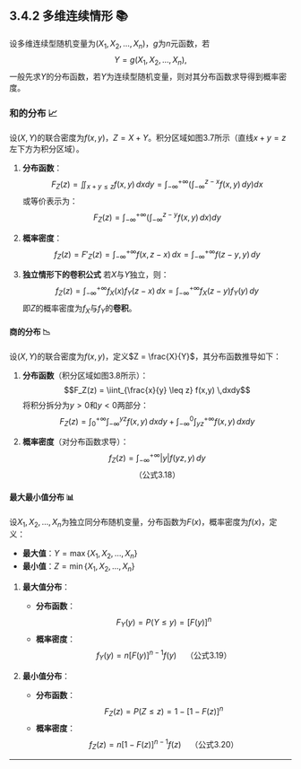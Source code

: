 ## 3.4.2 多维连续情形 📚  
设多维连续型随机变量为$(X_1,X_2,\ldots,X_n)$，$g$为$n$元函数，若  
$$Y = g(X_1,X_2,\ldots,X_n),$$
一般先求$Y$的分布函数，若$Y$为连续型随机变量，则对其分布函数求导得到概率密度。  

### 和的分布 📈  
设$(X,Y)$的联合密度为$f(x,y)$，$Z = X + Y$。积分区域如图3.7所示（直线$x + y = z$左下方为积分区域）。  
1. **分布函数**：  
 $$F_Z(z) = \iint_{x+y \leq z} f(x,y) \,dxdy = \int_{-\infty}^{+\infty} \left( \int_{-\infty}^{z-x} f(x,y) \,dy \right) dx$$
   或等价表示为：  
 $$F_Z(z) = \int_{-\infty}^{+\infty} \left( \int_{-\infty}^{z-y} f(x,y) \,dx \right) dy$$

2. **概率密度**：  
 $$f_Z(z) = F'_Z(z) = \int_{-\infty}^{+\infty} f(x,z-x) \,dx = \int_{-\infty}^{+\infty} f(z-y,y) \,dy$$

3. **独立情形下的卷积公式**
若$X$与$Y$独立，则：  
$$f_Z(z) = \int_{-\infty}^{+\infty} f_X(x)f_Y(z-x) \,dx = \int_{-\infty}^{+\infty} f_X(z-y)f_Y(y) \,dy$$
即$Z$的概率密度为$f_X$与$f_Y$的**卷积**。  
#### 商的分布 📉  
设$(X,Y)$的联合密度为$f(x,y)$，定义$Z = \frac{X}{Y}$，其分布函数推导如下：  

1. **分布函数**（积分区域如图3.8所示）：  
  $$F_Z(z) = \iint_{\frac{x}{y} \leq z} f(x,y) \,dxdy$$ 
   将积分拆分为$y > 0$和$y < 0$两部分：  
  $$F_Z(z) = \int_{0}^{+\infty} \int_{-\infty}^{yz} f(x,y) \,dxdy + \int_{-\infty}^{0} \int_{yz}^{+\infty} f(x,y) \,dxdy$$ 

2. **概率密度**（对分布函数求导）：  
  $$f_Z(z) = \int_{-\infty}^{+\infty} |y| f(yz, y) \,dy$$ 
  $$\text{（公式3.18）}$$ 

#### 最大最小值分布 📊  
设$X_1, X_2, \ldots, X_n$为独立同分布随机变量，分布函数为$F(x)$，概率密度为$f(x)$，定义：  
- **最大值**：$Y = \max\{X_1, X_2, \ldots, X_n\}$ 
- **最小值**：$Z = \min\{X_1, X_2, \ldots, X_n\}$ 
1. **最大值分布**：  
   - **分布函数**：  
    $$F_Y(y) = P(Y \leq y) = [F(y)]^n$$ 
   - **概率密度**：  
    $$f_Y(y) = n [F(y)]^{n-1} f(y) \quad \text{（公式3.19）}$$ 

2. **最小值分布**：  
   - **分布函数**：  
    $$F_Z(z) = P(Z \leq z) = 1 - [1 - F(z)]^n$$ 
   - **概率密度**：  
    $$f_Z(z) = n [1 - F(z)]^{n-1} f(z) \quad \text{（公式3.20）}$$ 

---